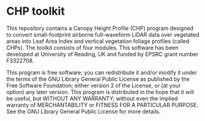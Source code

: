 # CHP toolkit
This repository contains a Canopy Height Profile (CHP) program designed to convert small-footprint airborne full-waveform LiDAR data over vegetated areas into Leaf Area Index and vertical vegetation foliage profiles (called CHPs). The toolkit consists of four modules.
This software has been developed at University of Reading, UK and funded by EPSRC grant number F3322708.

This program is free software; you can redistribute it and/or modify it under the terms of the GNU Library General Public License as published by the Free Software Foundation; either version 2 of the License, or (at your option) any later version. This program is distributed in the hope that it will be useful, but WITHOUT ANY WARRANTY; without even the implied warranty of MERCHANTABILITY or FITNESS FOR A PARTICULAR PURPOSE. See the GNU Library General Public License for more details.
